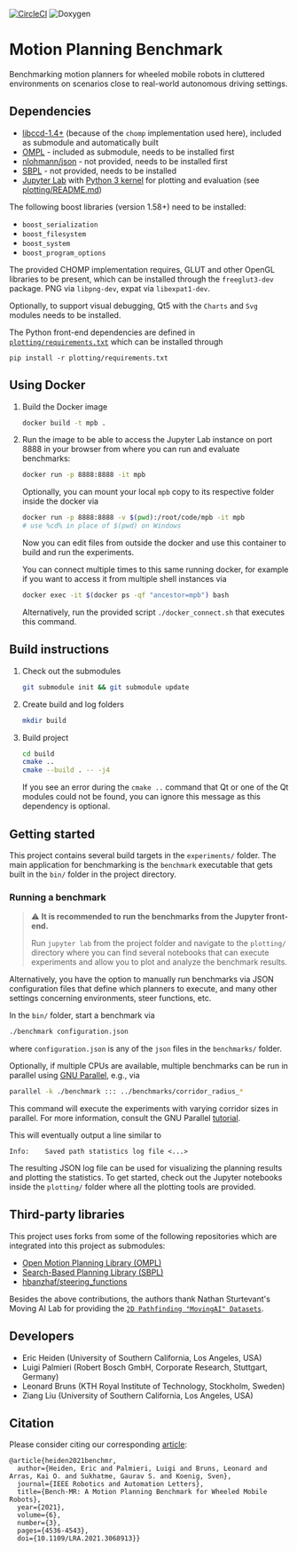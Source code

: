 [![CircleCI](https://circleci.com/gh/eric-heiden/mpb.svg?style=svg&circle-token=331e9015b5539b432e663cb7591ba92a38a338d9)](https://circleci.com/gh/robot-motion/bench-mr)
![Doxygen](https://github.com/robot-motion/bench-mr/workflows/Doxygen/badge.svg)

# Motion Planning Benchmark
Benchmarking motion planners for wheeled mobile robots in cluttered environments on scenarios close to real-world autonomous driving settings.

## Dependencies
* [libccd-1.4+](https://github.com/danfis/libccd/releases/tag/v1.4) (because of the `chomp` implementation used here), included as submodule and automatically built
* [OMPL](https://github.com/ompl/ompl) - included as submodule, needs to be installed first
* [nlohmann/json](https://github.com/nlohmann/json) - not provided, needs to be installed first
* [SBPL](https://github.com/sbpl/sbpl) - not provided, needs to be installed
* [Jupyter Lab](https://github.com/jupyterlab/jupyterlab) with [Python 3 kernel](https://ipython.readthedocs.io/en/latest/install/kernel_install.html#kernels-for-python-2-and-3) for plotting and evaluation (see [plotting/README.md](plotting/README.md))

The following boost libraries (version 1.58+) need to be installed:
* `boost_serialization`
* `boost_filesystem`
* `boost_system`
* `boost_program_options`

The provided CHOMP implementation requires, GLUT and other OpenGL libraries to be present, which can be installed through the `freeglut3-dev` package. PNG via `libpng-dev`, expat via `libexpat1-dev`.

Optionally, to support visual debugging, Qt5 with the `Charts` and `Svg` modules needs to be installed.

The Python front-end dependencies are defined in [`plotting/requirements.txt`](plotting/requirements.txt) which can be installed through
```
pip install -r plotting/requirements.txt
```

## Using Docker

1. Build the Docker image
    ```bash
    docker build -t mpb .
    ```

2. Run the image to be able to access the Jupyter Lab instance on port 8888 in your browser from where you can run and evaluate benchmarks:
    ```bash
    docker run -p 8888:8888 -it mpb
    ```
   Optionally, you can mount your local `mpb` copy to its respective folder inside the docker via
   ```bash
   docker run -p 8888:8888 -v $(pwd):/root/code/mpb -it mpb
   # use %cd% in place of $(pwd) on Windows
   ```
   Now you can edit files from outside the docker and use this container to build and run the experiments.

   You can connect multiple times to this same running docker, for example if you want to access it from multiple shell instances via
   ```bash
   docker exec -it $(docker ps -qf "ancestor=mpb") bash
   ```
   Alternatively, run the provided script `./docker_connect.sh` that executes this command.

## Build instructions
1.  Check out the submodules
    ```bash
    git submodule init && git submodule update
    ```
    
2.  Create build and log folders
    ```bash
    mkdir build
    ```

3.  Build project
    ```bash
    cd build
    cmake ..
    cmake --build . -- -j4
    ```
    If you see an error during the `cmake ..` command that Qt or one of the Qt modules could
    not be found, you can ignore this message as this dependency is optional.

## Getting started
This project contains several build targets in the `experiments/` folder.
The main application for benchmarking is the `benchmark` executable that gets built
in the `bin/` folder in the project directory.

### Running a benchmark
> ⚠ **It is recommended to run the benchmarks from the Jupyter front-end.**
> 
> Run `jupyter lab` from the project folder and navigate to the `plotting/` directory where you can find several notebooks that can execute experiments and allow you to plot and analyze the benchmark results.

Alternatively, you have the option to manually run benchmarks via JSON configuration files that define which planners to execute, and many other settings concerning environments, steer functions, etc.

In the `bin/` folder, start a benchmark via
```bash
./benchmark configuration.json
```
where `configuration.json` is any of the `json` files in the `benchmarks/` folder.

Optionally, if multiple CPUs are available, multiple benchmarks can be run in parallel
using [GNU Parallel](https://www.gnu.org/software/parallel/), e.g., via
```bash
parallel -k ./benchmark ::: ../benchmarks/corridor_radius_*
```
This command will execute the experiments with varying corridor sizes in parallel.
For more information, consult the GNU Parallel [tutorial](https://www.gnu.org/software/parallel/parallel_tutorial.html).


This will eventually output a line similar to
```
Info:    Saved path statistics log file <...>
```

The resulting JSON log file can be used for visualizing the planning results and plotting
the statistics. To get started, check out the Jupyter notebooks inside the `plotting/` folder 
where all the plotting tools are provided.

## Third-party libraries
This project uses forks from some of the following repositories which are integrated into this project as submodules:

* [Open Motion Planning Library (OMPL)](http://ompl.kavrakilab.org/)
* [Search-Based Planning Library (SBPL)](https://github.com/sbpl/sbpl/)
* [hbanzhaf/steering_functions](https://github.com/hbanzhaf/steering_functions)

Besides the above contributions, the authors thank Nathan Sturtevant's Moving AI Lab
for providing the [`2D Pathfinding "MovingAI" Datasets`](https://www.movingai.com/benchmarks/grids.html).

## Developers
* Eric Heiden (University of Southern California, Los Angeles, USA)
* Luigi Palmieri (Robert Bosch GmbH, Corporate Research, Stuttgart, Germany)
* Leonard Bruns (KTH Royal Institute of Technology, Stockholm, Sweden)
* Ziang Liu (University of Southern California, Los Angeles, USA)

## Citation
Please consider citing our corresponding [article](https://ieeexplore.ieee.org/document/9387068):

```
@article{heiden2021benchmr,
  author={Heiden, Eric and Palmieri, Luigi and Bruns, Leonard and Arras, Kai O. and Sukhatme, Gaurav S. and Koenig, Sven},
  journal={IEEE Robotics and Automation Letters}, 
  title={Bench-MR: A Motion Planning Benchmark for Wheeled Mobile Robots}, 
  year={2021},
  volume={6},
  number={3},
  pages={4536-4543},
  doi={10.1109/LRA.2021.3068913}}
```
